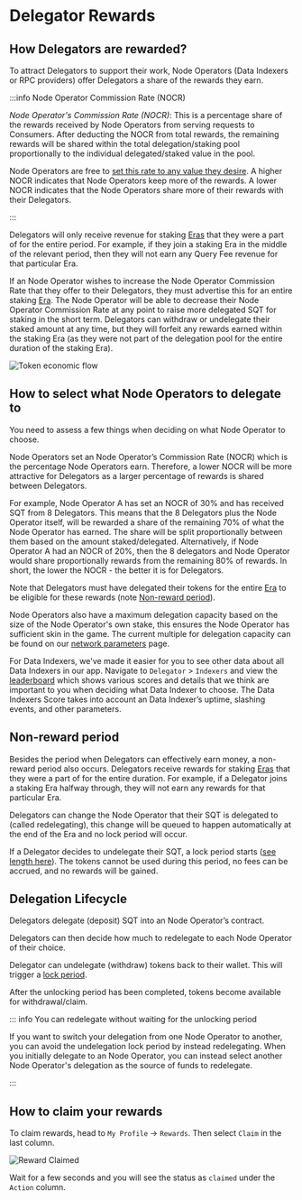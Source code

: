 # Delegator Rewards

## How Delegators are rewarded?

To attract Delegators to support their work, Node Operators (Data Indexers or RPC providers) offer Delegators a share of the rewards they earn.

:::info Node Operator Commission Rate (NOCR)

_Node Operator's Commission Rate (NOCR)_: This is a percentage share of the rewards received by Node Operators from serving requests to Consumers. After deducting the NOCR from total rewards, the remaining rewards will be shared within the total delegation/staking pool proportionally to the individual delegated/staked value in the pool.

Node Operators are free to [set this rate to any value they desire](../node_operators/setup/becoming-a-node-operator.md#6-configure-an-node-operator-commission-rate-nocr). A higher NOCR indicates that Node Operators keep more of the rewards. A lower NOCR indicates that the Node Operators share more of their rewards with their Delegators.

:::

Delegators will only receive revenue for staking [Eras](../introduction/era.md) that they were a part of for the entire period. For example, if they join a staking Era in the middle of the relevant period, then they will not earn any Query Fee revenue for that particular Era.

If an Node Operator wishes to increase the Node Operator Commission Rate that they offer to their Delegators, they must advertise this for an entire staking [Era](../introduction/era.md). The Node Operator will be able to decrease their Node Operator Commission Rate at any point to raise more delegated SQT for staking in the short term. Delegators can withdraw or undelegate their staked amount at any time, but they will forfeit any rewards earned within the staking Era (as they were not part of the delegation pool for the entire duration of the staking Era).

![Token economic flow](/assets/img/network/token_economy.png)

## How to select what Node Operators to delegate to

You need to assess a few things when deciding on what Node Operator to choose.

Node Operators set an Node Operator’s Commission Rate (NOCR) which is the percentage Node Operators earn. Therefore, a lower NOCR will be more attractive for Delegators as a larger percentage of rewards is shared between Delegators.

For example, Node Operator A has set an NOCR of 30% and has received SQT from 8 Delegators. This means that the 8 Delegators plus the Node Operator itself, will be rewarded a share of the remaining 70% of what the Node Operator has earned. The share will be split proportionally between them based on the amount staked/delegated. Alternatively, if Node Operator A had an NOCR of 20%, then the 8 delegators and Node Operator would share proportionally rewards from the remaining 80% of rewards. In short, the lower the NOCR - the better it is for Delegators.

Note that Delegators must have delegated their tokens for the entire [Era](../introduction/era.md) to be eligible for these rewards (note [Non-reward period](#non-reward-period)).

Node Operators also have a maximum delegation capacity based on the size of the Node Operator's own stake, this ensures the Node Operator has sufficient skin in the game. The current multiple for delegation capacity can be found on our [network parameters](../parameters.md) page.

For Data Indexers, we've made it easier for you to see other data about all Data Indexers in our app. Navigate to `Delegator` > `Indexers` and view the [leaderboard](https://app.subquery.network/delegator/node_operators/indexers/top) which shows various scores and details that we think are important to you when deciding what Data Indexer to choose. The Data Indexers Score takes into account an Data Indexer’s uptime, slashing events, and other parameters.

## Non-reward period

Besides the period when Delegators can effectively earn money, a non-reward period also occurs. Delegators receive rewards for staking [Eras](../introduction/era.md) that they were a part of for the entire duration. For example, if a Delegator joins a staking Era halfway through, they will not earn any rewards for that particular Era.

Delegators can change the Node Operator that their SQT is delegated to (called redelegating), this change will be queued to happen automatically at the end of the Era and no lock period will occur.

If a Delegator decides to undelegate their SQT, a lock period starts ([see length here](../parameters.md)). The tokens cannot be used during this period, no fees can be accrued, and no rewards will be gained.

## Delegation Lifecycle

Delegators delegate (deposit) SQT into an Node Operator’s contract.

Delegators can then decide how much to redelegate to each Node Operator of their choice.

Delegator can undelegate (withdraw) tokens back to their wallet. This will trigger a [lock period](../parameters.md).

After the unlocking period has been completed, tokens become available for withdrawal/claim.

::: info You can redelegate without waiting for the unlocking period

If you want to switch your delegation from one Node Operator to another, you can avoid the undelegation lock period by instead redelegating. When you initially delegate to an Node Operator, you can instead select another Node Operator's delegation as the source of funds to redelegate.

:::

## How to claim your rewards

To claim rewards, head to `My Profile` -> `Rewards`. Then select `Claim` in the last column.

![Reward Claimed](/assets/img/network/profile_rewards.png)

Wait for a few seconds and you will see the status as `claimed` under the `Action` column.
